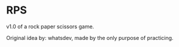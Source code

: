 # RPS
v1.0 of a rock paper scissors game.

Original idea by: whatsdev, made by the only purpose of practicing.
